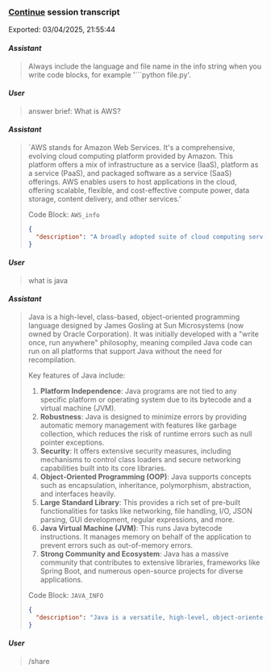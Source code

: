 ### [Continue](https://continue.dev) session transcript
 Exported: 03/04/2025, 21:55:44

#### _Assistant_

> Always include the language and file name in the info string when you write code blocks, for example '```python file.py'.

#### _User_

> answer brief: What is AWS?

#### _Assistant_

> `AWS stands for Amazon Web Services. It's a comprehensive, evolving cloud computing platform provided by Amazon. This platform offers a mix of infrastructure as a service (IaaS), platform as a service (PaaS), and packaged software as a service (SaaS) offerings. AWS enables users to host applications in the cloud, offering scalable, flexible, and cost-effective compute power, data storage, content delivery, and other services.'
> 
> Code Block: `AWS_info`
> ```json
> {
>   "description": "A broadly adopted suite of cloud computing services offered by Amazon, including compute power (EC2), storage options (S3), content delivery (CloudFront), database services (RDS), analytics (Redshift), machine learning (SageMaker), and numerous other specialized tools and frameworks."
> }
> ```

#### _User_

> what is java

#### _Assistant_

> Java is a high-level, class-based, object-oriented programming language designed by James Gosling at Sun Microsystems (now owned by Oracle Corporation). It was initially developed with a "write once, run anywhere" philosophy, meaning compiled Java code can run on all platforms that support Java without the need for recompilation.
> 
> Key features of Java include:
> 1. **Platform Independence**: Java programs are not tied to any specific platform or operating system due to its bytecode and a virtual machine (JVM).
> 2. **Robustness**: Java is designed to minimize errors by providing automatic memory management with features like garbage collection, which reduces the risk of runtime errors such as null pointer exceptions.
> 3. **Security**: It offers extensive security measures, including mechanisms to control class loaders and secure networking capabilities built into its core libraries.
> 4. **Object-Oriented Programming (OOP)**: Java supports concepts such as encapsulation, inheritance, polymorphism, abstraction, and interfaces heavily.
> 5. **Large Standard Library**: This provides a rich set of pre-built functionalities for tasks like networking, file handling, I/O, JSON parsing, GUI development, regular expressions, and more.
> 6. **Java Virtual Machine (JVM)**: This runs Java bytecode instructions. It manages memory on behalf of the application to prevent errors such as out-of-memory errors.
> 7. **Strong Community and Ecosystem**: Java has a massive community that contributes to extensive libraries, frameworks like Spring Boot, and numerous open-source projects for diverse applications.
> 
> Code Block: `JAVA_INFO`
> ```json
> {
>   "description": "Java is a versatile, high-level, object-oriented programming language originating from Sun Microsystems (now owned by Oracle). It was designed with the principle of 'write once, run anywhere', implying that compiled Java code can execute on any platform supporting Java without recompilation. Key features include robustness via automatic memory management, strong security measures, support for OOP principles, a large standard library, interaction with the Java Virtual Machine (JVM), and a vast community contributing to extensive libraries and frameworks."
> }
> ```

#### _User_

> /share 